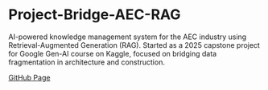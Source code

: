 # Project-Bridge-AEC-RAG
AI-powered knowledge management system for the AEC industry using Retrieval-Augmented Generation (RAG). Started as a 2025 capstone project for Google Gen-AI course on Kaggle, focused on bridging data fragmentation in architecture and construction.

[GitHub Page](https://warm-july.github.io/Project-Bridge-AEC-RAG/)
